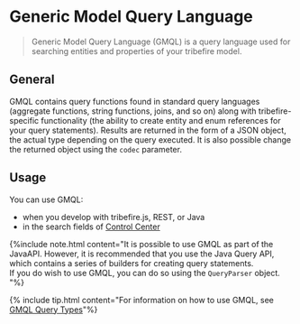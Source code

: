 # Generic Model Query Language
>Generic Model Query Language (GMQL) is a query language used for searching entities and properties of your tribefire model.

## General
GMQL contains query functions found in standard query languages (aggregate functions, string functions, joins, and so on) along with tribefire-specific functionality (the ability to create entity and enum references for your query statements). Results are returned in the form of a JSON object, the actual type depending on the query executed. It is also possible change the returned object using the `codec` parameter.

## Usage
You can use GMQL:
* when you develop with tribefire.js, REST, or Java
* in the search fields of <a href="#" data-toggle="tooltip" data-original-title="{{site.data.glossary.control_center}}">Control Center</a>

{%include note.html content="It is possible to use GMQL as part of the JavaAPI. However, it is recommended that you use the Java Query API, which contains a series of builders for creating query statements. <br/> If you do wish to use GMQL, you can do so using the `QueryParser` object.
"%}

{% include tip.html content="For information on how to use GMQL, see [GMQL Query Types](gmql_types.html)"%} 
